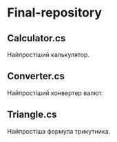 # Final-repository
 

## Calculator.cs

Найпростіший калькулятор.

## Converter.cs

Найпростіший конвертер валют.

## Triangle.cs

Найпростіша формула трикутника.